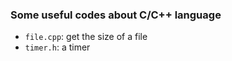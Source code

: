 ### Some useful codes about C/C++ language
* `file.cpp`: get the size of a file 
* `timer.h`: a timer 
